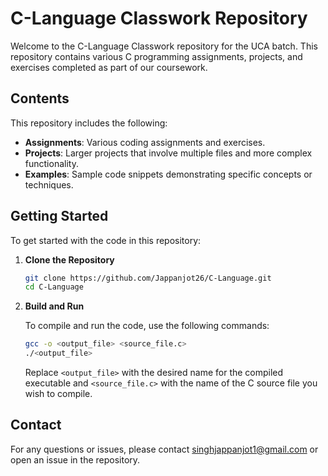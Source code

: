 # C-Language Classwork Repository

Welcome to the C-Language Classwork repository for the UCA batch. This repository contains various C programming assignments, projects, and exercises completed as part of our coursework. 

## Contents

This repository includes the following:

- **Assignments**: Various coding assignments and exercises.
- **Projects**: Larger projects that involve multiple files and more complex functionality.
- **Examples**: Sample code snippets demonstrating specific concepts or techniques.

## Getting Started

To get started with the code in this repository:

1. **Clone the Repository**

   ```bash
   git clone https://github.com/Jappanjot26/C-Language.git
   cd C-Language
   ```

2. **Build and Run**

   To compile and run the code, use the following commands:

   ```bash
   gcc -o <output_file> <source_file.c>
   ./<output_file>
   ```

   Replace `<output_file>` with the desired name for the compiled executable and `<source_file.c>` with the name of the C source file you wish to compile.


## Contact

For any questions or issues, please contact singhjappanjot1@gmail.com or open an issue in the repository.
